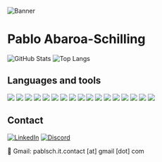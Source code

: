 ![Banner](https://github.com/pablo-sch/pablo-sch/blob/main/images/profile-banner.png)

# Pablo Abaroa-Schilling

![GitHub Stats](https://github-readme-stats.vercel.app/api?username=pablo-sch&show_icons=true&count_private=true)
![Top Langs](https://github-readme-stats.vercel.app/api/top-langs/?username=pablo-sch&layout=compact)

## Languages and tools

![](https://img.shields.io/badge/-HTML5-orange?style=flat&logo=html5)
![](https://img.shields.io/badge/-CSS3-blue?style=flat&logo=css3)
![](https://img.shields.io/badge/-Java-green?style=flat&logo=java)
![](https://img.shields.io/badge/-JavaScript-yellow?style=flat&logo=javascript)
![](https://img.shields.io/badge/-Android-3DDC84?style=flat&logo=android)
![](https://img.shields.io/badge/-Docker-blue?style=flat&logo=docker)
![](https://img.shields.io/badge/-Linux-black?style=flat&logo=linux)
![](https://img.shields.io/badge/-Git-red?style=flat&logo=git)
![](https://img.shields.io/badge/-GitHub-black?style=flat&logo=github)
![](https://img.shields.io/badge/-MySQL-blue?style=flat&logo=mysql)
![](https://img.shields.io/badge/-MongoDB-green?style=flat&logo=mongodb)
![](https://img.shields.io/badge/-Node.js-green?style=flat&logo=node.js)
![](https://img.shields.io/badge/-NetBeans-009688?style=flat&logo=apache-netbeans)
![](https://img.shields.io/badge/-Visual%20Studio%20Code-blue?style=flat&logo=visualstudiocode)
![](https://img.shields.io/badge/-XAMPP-FC5C3F?style=flat&logo=xampp)
![](https://img.shields.io/badge/-SourceTree-0052CC?style=flat&logo=sourcetree)
![](https://img.shields.io/badge/-VirtualBox-6633cc?style=flat&logo=virtualbox)

## Contact

[![LinkedIn](https://img.shields.io/badge/LinkedIn-PabloSch-blue?style=for-the-badge&logo=linkedin)](https://www.linkedin.com/in/pablo-sch-it/)
[![Discord](https://img.shields.io/badge/Discord-PabloSch%230001-5865F2?style=for-the-badge&logo=discord)](https://discord.com/users/1318260062900457642)

📧 Gmail: pablsch.it.contact [at] gmail [dot] com
